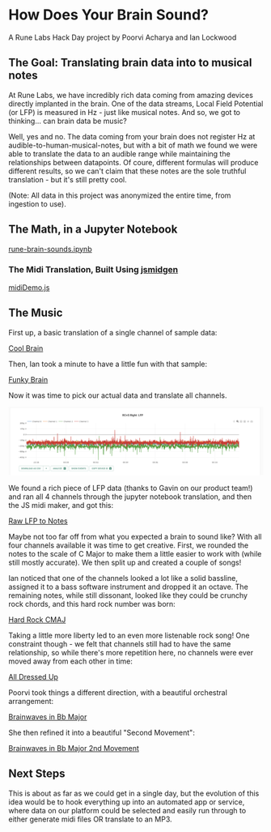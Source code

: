 # How Does Your Brain Sound?
A Rune Labs Hack Day project by Poorvi Acharya and Ian Lockwood

## The Goal: Translating brain data into to musical notes
At Rune Labs, we have incredibly rich data coming from amazing devices directly implanted in the brain. One of the data streams, Local Field Potential (or LFP) is measured in Hz - just like musical notes. And so, we got to thinking... can brain data be music?

Well, yes and no. The data coming from your brain does not register Hz at audible-to-human-musical-notes, but with a bit of math we found we were able to translate the data to an audible range while maintaining the relationships between datapoints. Of coure, different formulas will produce different results, so we can't claim that these notes are the sole truthful translation - but it's still pretty cool.

(Note: All data in this project was anonymized the entire time, from ingestion to use).


## The Math, in a Jupyter Notebook
[rune-brain-sounds.ipynb](https://github.com/rune-labs/How-Does-Your-Brain-Sound/blob/main/src/rune-brain-sounds.ipynb)

### The Midi Translation, Built Using [jsmidgen](https://github.com/dingram/jsmidgen)
[midiDemo.js](https://github.com/rune-labs/How-Does-Your-Brain-Sound/blob/main/src/midiDemo.js)

## The Music

First up, a basic translation of a single channel of sample data:

[Cool Brain](https://raw.githubusercontent.com/rune-labs/How-Does-Your-Brain-Sound/main/Brain%20Songs/cool%20brain.mp3)

Then, Ian took a minute to have a little fun with that sample:

[Funky Brain](https://raw.githubusercontent.com/rune-labs/How-Does-Your-Brain-Sound/main/Brain%20Songs/Funky%20Brain.mp3)

Now it was time to pick our actual data and translate all channels.

![LFP Stream](https://github.com/rune-labs/How-Does-Your-Brain-Sound/blob/main/assets/stream.png)

We found a rich piece of LFP data (thanks to Gavin on our product team!) and ran all 4 channels through the jupyter notebook translation, and then the JS midi maker, and got this:

[Raw LFP to Notes](https://raw.githubusercontent.com/rune-labs/How-Does-Your-Brain-Sound/main/Brain%20Songs/Brain%20To%20Notes%20Raw.mp3)

Maybe not too far off from what you expected a brain to sound like? With all four channels available it was time to get creative. First, we rounded the notes to the scale of C Major to make them a little easier to work with (while still mostly accurate). We then split up and created a couple of songs!

Ian noticed that one of the channels looked a lot like a solid bassline, assigned it to a bass software instrument and dropped it an octave. The remaining notes, while still dissonant, looked like they could be crunchy rock chords, and this hard rock number was born:

[Hard Rock CMAJ](https://raw.githubusercontent.com/rune-labs/How-Does-Your-Brain-Sound/main/Brain%20Songs/CMAJ%20Brain%20Hard%20Rock.mp3)

Taking a little more liberty led to an even more listenable rock song! One constraint though - we felt that channels still had to have the same relationship, so while there's more repetition here, no channels were ever moved away from each other in time:

[All Dressed Up](https://raw.githubusercontent.com/rune-labs/How-Does-Your-Brain-Sound/main/Brain%20Songs/CMAJ%20Brain%20Hard%20Rock.mp3)

Poorvi took things a different direction, with a beautiful orchestral arrangement:

[Brainwaves in Bb Major](https://github.com/rune-labs/How-Does-Your-Brain-Sound/blob/main/Brain%20Songs/Brainwaves%20in%20B%20flat%20major.mp3)

She then refined it into a beautiful "Second Movement":

[Brainwaves in Bb Major 2nd Movement](https://raw.githubusercontent.com/rune-labs/How-Does-Your-Brain-Sound/main/Brain%20Songs/Brainwaves%20in%20B%20flat%20major%202nd%20movement.mp3)

## Next Steps
This is about as far as we could get in a single day, but the evolution of this idea would be to hook everything up into an automated app or service, where data on our platform could be selected and easily run through to either generate midi files OR translate to an MP3.
